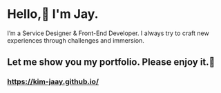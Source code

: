 # Hello,👋 I'm Jay.
I’m a Service Designer & Front-End Developer. 
I always try to craft new experiences through challenges and immersion.

## Let me show you my portfolio. Please enjoy it.🥰
### https://kim-jaay.github.io/